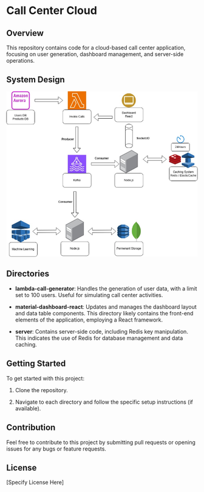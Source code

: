 # Call Center Cloud

 

## Overview

This repository contains code for a cloud-based call center application, focusing on user generation, dashboard management, and server-side operations.

## System Design
![CallCenter Diagram](CallCenter.jpg)

## Directories

- **lambda-call-generator**: Handles the generation of user data, with a limit set to 100 users. Useful for simulating call center activities.

- **material-dashboard-react**: Updates and manages the dashboard layout and data table components. This directory likely contains the front-end elements of the application, employing a React framework.

- **server**: Contains server-side code, including Redis key manipulation. This indicates the use of Redis for database management and data caching.

 

## Getting Started

To get started with this project:

1. Clone the repository.

2. Navigate to each directory and follow the specific setup instructions (if available).

 

## Contribution

Feel free to contribute to this project by submitting pull requests or opening issues for any bugs or feature requests.

 

## License

[Specify License Here]
